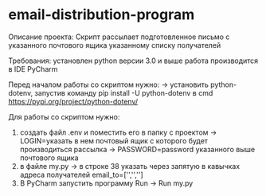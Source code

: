 # email-distribution-program
Описание проекта:
Скрипт рассылает подготовленное письмо с указанного почтового ящика указанному списку получателей

Требования:
установлен python версии 3.0 и выше
работа производится в IDE PyCharm

Перед началом работы со скриптом нужно:
-> установить python-dotenv, запустив команду pip install -U python-dotenv в cmd 
https://pypi.org/project/python-dotenv/

Для работы со скриптом нужно:
1) создать файл .env и поместить его в папку с проектом
-> LOGIN=указать в нем почтовый ящик с которого будет производиться рассылка
-> PASSWORD=password указанного выше почтового ящика
2) в файле my.py
-> в строке 38 указать через запятую в кавычках адреса получателей
email_to=['','','']
3) В PyCharm запустить программу Run -> Run my.py
